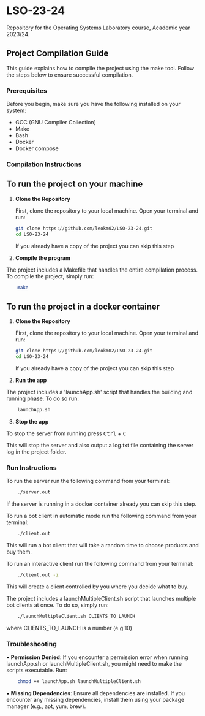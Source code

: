 # LSO-23-24
Repository for the Operating Systems Laboratory course, Academic year 2023/24.

## Project Compilation Guide

This guide explains how to compile the project using the make tool. Follow the steps below to ensure successful compilation.

### Prerequisites

Before you begin, make sure you have the following installed on your system:
- GCC (GNU Compiler Collection)
- Make
- Bash
- Docker
- Docker compose

### Compilation Instructions

## To run the project on your machine

1. **Clone the Repository**

   First, clone the repository to your local machine. Open your terminal and run:

   ```sh
   git clone https://github.com/leokm02/LSO-23-24.git
   cd LSO-23-24
      ```

    If you already have a copy of the project you can skip this step

2.    **Compile the program**

The project includes a Makefile that handles the entire compilation process. To compile the project, simply run:
```sh
    make
```
## To run the project in a docker container

1. **Clone the Repository**

   First, clone the repository to your local machine. Open your terminal and run:

   ```sh
   git clone https://github.com/leokm02/LSO-23-24.git
   cd LSO-23-24
      ```

    If you already have a copy of the project you can skip this step


2.    **Run the app**

The project includes a 'launchApp.sh' script that handles the building and running phase. To do so run:
```sh
    launchApp.sh
```

3.    **Stop the app**

To stop the server from running press <kbd>Ctrl</kbd> + <kbd>C</kbd>

This will stop the server and also output a log.txt file containing the server log in the project folder.


      
### Run Instructions

To run the server run the following command from your terminal:

```sh
    ./server.out
```

If the server is running in a docker container already you can skip this step.

To run a bot client in automatic mode run the following command from your terminal:

```sh
    ./client.out
```
This will run a bot client that will take a random time to choose products and buy them.

To run an interactive client run the following command from your terminal:

```sh
    ./client.out -i
```
This will create a client controlled by you where you decide what to buy.

The project includes a launchMultipleClient.sh script that launches multiple bot clients at once. To do so, simply run:

```sh
    ./launchMultipleClient.sh CLIENTS_TO_LAUNCH
```

where CLIENTS_TO_LAUNCH is a number (e.g 10)

### Troubleshooting

•    **Permission Denied**: If you encounter a permission error when running launchApp.sh or launchMultipleClient.sh, you might need to make the scripts executable. Run:
```sh
    chmod +x launchApp.sh launchMultipleClient.sh
```
•    **Missing Dependencies**: Ensure all dependencies are installed. If you encounter any missing dependencies, install them using your package manager (e.g., apt, yum, brew). 

